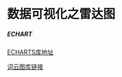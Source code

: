 # 数据可视化之雷达图
#####  ECHART
[ECHARTS库地址](https://echarts.apache.org/handbook/zh/get-started/)

<ContainerBox title="">
<div class="demoBox">
    <echarts-charts-chart/>
</div>
</ContainerBox>

<ContainerBox title="">
<div class="demoBox">
    <echarts-charts-chart1/>
</div>
</ContainerBox>

[词云图库链接](https://antv-g2plot.gitee.io/zh/examples/gallery)

<ContainerBox title="G2plot">
<div class="demoBox">
    <echarts-G2plot-WordCloud/>
</div>

</ContainerBox>